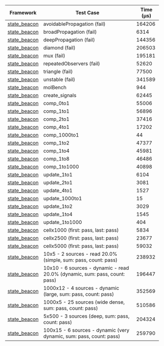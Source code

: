 | Framework | Test Case | Time (μs) |
| --- | --- | --- |
| [state_beacon](https://github.com/jinyus/dart_beacon) | avoidablePropagation (fail) | 164206 |
| [state_beacon](https://github.com/jinyus/dart_beacon) | broadPropagation (fail) | 6314 |
| [state_beacon](https://github.com/jinyus/dart_beacon) | deepPropagation (fail) | 144356 |
| [state_beacon](https://github.com/jinyus/dart_beacon) | diamond (fail) | 206503 |
| [state_beacon](https://github.com/jinyus/dart_beacon) | mux (fail) | 195181 |
| [state_beacon](https://github.com/jinyus/dart_beacon) | repeatedObservers (fail) | 52620 |
| [state_beacon](https://github.com/jinyus/dart_beacon) | triangle (fail) | 77500 |
| [state_beacon](https://github.com/jinyus/dart_beacon) | unstable (fail) | 341589 |
| [state_beacon](https://github.com/jinyus/dart_beacon) | molBench | 944 |
| [state_beacon](https://github.com/jinyus/dart_beacon) | create_signals | 62445 |
| [state_beacon](https://github.com/jinyus/dart_beacon) | comp_0to1 | 55006 |
| [state_beacon](https://github.com/jinyus/dart_beacon) | comp_1to1 | 56896 |
| [state_beacon](https://github.com/jinyus/dart_beacon) | comp_2to1 | 37416 |
| [state_beacon](https://github.com/jinyus/dart_beacon) | comp_4to1 | 17202 |
| [state_beacon](https://github.com/jinyus/dart_beacon) | comp_1000to1 | 44 |
| [state_beacon](https://github.com/jinyus/dart_beacon) | comp_1to2 | 47377 |
| [state_beacon](https://github.com/jinyus/dart_beacon) | comp_1to4 | 45981 |
| [state_beacon](https://github.com/jinyus/dart_beacon) | comp_1to8 | 46486 |
| [state_beacon](https://github.com/jinyus/dart_beacon) | comp_1to1000 | 40898 |
| [state_beacon](https://github.com/jinyus/dart_beacon) | update_1to1 | 6104 |
| [state_beacon](https://github.com/jinyus/dart_beacon) | update_2to1 | 3081 |
| [state_beacon](https://github.com/jinyus/dart_beacon) | update_4to1 | 1527 |
| [state_beacon](https://github.com/jinyus/dart_beacon) | update_1000to1 | 15 |
| [state_beacon](https://github.com/jinyus/dart_beacon) | update_1to2 | 3029 |
| [state_beacon](https://github.com/jinyus/dart_beacon) | update_1to4 | 1545 |
| [state_beacon](https://github.com/jinyus/dart_beacon) | update_1to1000 | 404 |
| [state_beacon](https://github.com/jinyus/dart_beacon) | cellx1000 (first: pass, last: pass) | 5834 |
| [state_beacon](https://github.com/jinyus/dart_beacon) | cellx2500 (first: pass, last: pass) | 23677 |
| [state_beacon](https://github.com/jinyus/dart_beacon) | cellx5000 (first: pass, last: pass) | 59032 |
| [state_beacon](https://github.com/jinyus/dart_beacon) | 10x5 - 2 sources - read 20.0% (simple, sum: pass, count: pass) | 238932 |
| [state_beacon](https://github.com/jinyus/dart_beacon) | 10x10 - 6 sources - dynamic - read 20.0% (dynamic, sum: pass, count: pass) | 196447 |
| [state_beacon](https://github.com/jinyus/dart_beacon) | 1000x12 - 4 sources - dynamic (large, sum: pass, count: pass) | 352569 |
| [state_beacon](https://github.com/jinyus/dart_beacon) | 1000x5 - 25 sources (wide dense, sum: pass, count: pass) | 510586 |
| [state_beacon](https://github.com/jinyus/dart_beacon) | 5x500 - 3 sources (deep, sum: pass, count: pass) | 204324 |
| [state_beacon](https://github.com/jinyus/dart_beacon) | 100x15 - 6 sources - dynamic (very dynamic, sum: pass, count: pass) | 259790 |
